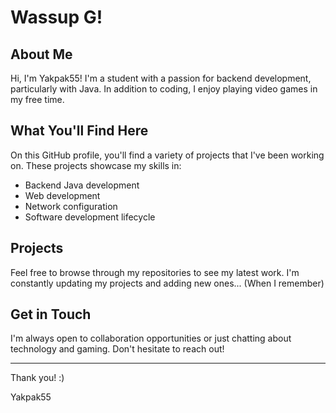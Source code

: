 # Wassup G!

## About Me

Hi, I'm Yakpak55! I'm a student with a passion for backend development, particularly with Java. In addition to coding, I enjoy playing video games in my free time. 

## What You'll Find Here

On this GitHub profile, you'll find a variety of projects that I've been working on. These projects showcase my skills in:
- Backend Java development
- Web development
- Network configuration
- Software development lifecycle

## Projects

Feel free to browse through my repositories to see my latest work. I'm constantly updating my projects and adding new ones... (When I remember)

## Get in Touch

I'm always open to collaboration opportunities or just chatting about technology and gaming. Don't hesitate to reach out!

---

Thank you! :)

Yakpak55
